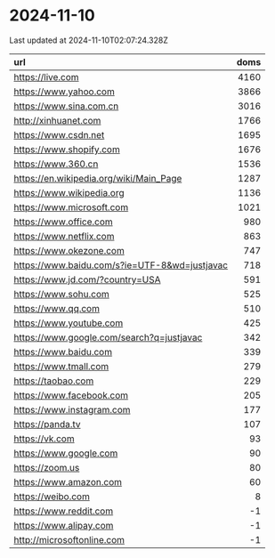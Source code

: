 # 2024-11-10

<!-- BEGIN -->
Last updated at 2024-11-10T02:07:24.328Z

url | doms
:- | -:
https://live.com | 4160
https://www.yahoo.com | 3866
https://www.sina.com.cn | 3016
http://xinhuanet.com | 1766
https://www.csdn.net | 1695
https://www.shopify.com | 1676
https://www.360.cn | 1536
https://en.wikipedia.org/wiki/Main_Page | 1287
https://www.wikipedia.org | 1136
https://www.microsoft.com | 1021
https://www.office.com | 980
https://www.netflix.com | 863
https://www.okezone.com | 747
https://www.baidu.com/s?ie=UTF-8&wd=justjavac | 718
https://www.jd.com/?country=USA | 591
https://www.sohu.com | 525
https://www.qq.com | 510
https://www.youtube.com | 425
https://www.google.com/search?q=justjavac | 342
https://www.baidu.com | 339
https://www.tmall.com | 279
https://taobao.com | 229
https://www.facebook.com | 205
https://www.instagram.com | 177
https://panda.tv | 107
https://vk.com | 93
https://www.google.com | 90
https://zoom.us | 80
https://www.amazon.com | 60
https://weibo.com | 8
https://www.reddit.com | -1
https://www.alipay.com | -1
http://microsoftonline.com | -1
<!-- END -->
